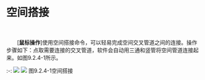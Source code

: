#  空间搭接
<br/>

&emsp;&emsp;[**鼠标操作**\]使用空间搭接命令，可以轻易完成空间交叉管道之间的连接。操作步骤如下：点取需要连接的交叉管道，软件会自动用三通和竖管将空间管道连接起来。如图9.2.4\-1所示。


:-: ![](images/526.png)      ![](images/527.png)
图9.2.4\-1空间搭接